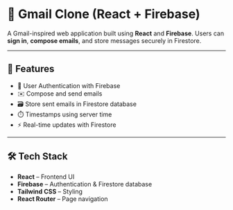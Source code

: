# 📧 Gmail Clone (React + Firebase)

A Gmail-inspired web application built using **React** and **Firebase**. Users can **sign in**, **compose emails**, and store messages securely in Firestore.

---

## 🚀 Features

- 🔐 User Authentication with Firebase
- ✉️ Compose and send emails
- 🗃️ Store sent emails in Firestore database
- ⏱️ Timestamps using server time
- ⚡ Real-time updates with Firestore

---

## 🛠️ Tech Stack

- **React** – Frontend UI
- **Firebase** – Authentication & Firestore database
- **Tailwind CSS** – Styling 
- **React Router** – Page navigation 

